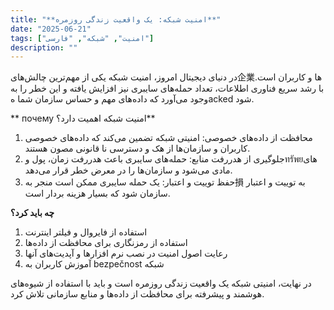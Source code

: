 ```yaml
---
title: "**امنیت شبکه: یک واقعیت زندگی روزمره**"
date: "2025-06-21"
tags: ["امنیت", "شبکه", "فارسی"]
description: ""
---
```


در دنیای دیجیتال امروز، امنیت شبکه یکی از مهم‌ترین چالش‌های企業‌ها و کاربران است. با رشد سریع فناوری اطلاعات، تعداد حمله‌های سایبری نیز افزایش یافته و این خطر را به وجود می‌آورد که داده‌های مهم و حساس سازمان شما هacked شود.

** почему امنیت شبکه اهمیت دارد؟**

1. محافظت از داده‌های خصوصی: امنیتی شبکه تضمین می‌کند که داده‌های خصوصی کاربران و سازمان‌ها از هک و دسترسی نا قانونی مصون هستند.
2. جلوگیری از هدررفت منابع: حمله‌های سایبری باعث هدررفت زمان، پول وทรัพย‌های مادی می‌شود و سازمان‌ها را در معرض خطر قرار می‌دهد.
3. حفظ توییت و اعتبار: یک حمله سایبری ممکن است منجر به損 به توییت و اعتبار سازمان شود که بسیار هزینه بردار است.

**چه باید کرد؟**

1. استفاده از فایروال و فیلتر اینترنت
2. استفاده از رمزنگاری برای محافظت از داده‌ها
3. رعایت اصول امنیت در نصب نرم افزارها و آپدیت‌های آنها
4. آموزش کاربران به bezpečnost شبکه

در نهایت، امنیتی شبکه یک واقعیت زندگی روزمره است و باید با استفاده از شیوه‌های هوشمند و پیشرفته برای محافظت از داده‌ها و منابع سازمانی تلاش کرد.
